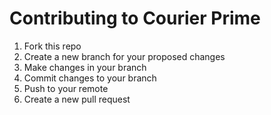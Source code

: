 # Contributing to Courier Prime

1. Fork this repo
2. Create a new branch for your proposed changes
3. Make changes in your branch
4. Commit changes to your branch
5. Push to your remote
6. Create a new pull request
